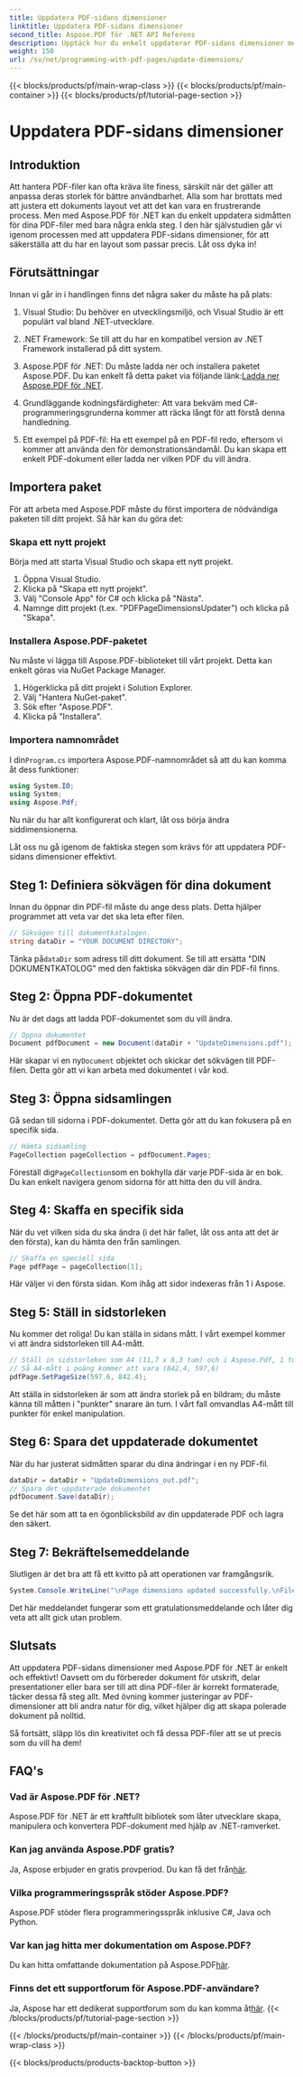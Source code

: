 ```yaml
---
title: Uppdatera PDF-sidans dimensioner
linktitle: Uppdatera PDF-sidans dimensioner
second_title: Aspose.PDF för .NET API Referens
description: Upptäck hur du enkelt uppdaterar PDF-sidans dimensioner med Aspose.PDF för .NET i den här omfattande, steg-för-steg-guiden.
weight: 150
url: /sv/net/programming-with-pdf-pages/update-dimensions/
---
```


{{< blocks/products/pf/main-wrap-class >}}
{{< blocks/products/pf/main-container >}}
{{< blocks/products/pf/tutorial-page-section >}}

# Uppdatera PDF-sidans dimensioner

## Introduktion

Att hantera PDF-filer kan ofta kräva lite finess, särskilt när det gäller att anpassa deras storlek för bättre användbarhet. Alla som har brottats med att justera ett dokuments layout vet att det kan vara en frustrerande process. Men med Aspose.PDF för .NET kan du enkelt uppdatera sidmåtten för dina PDF-filer med bara några enkla steg. I den här självstudien går vi igenom processen med att uppdatera PDF-sidans dimensioner, för att säkerställa att du har en layout som passar precis. Låt oss dyka in!

## Förutsättningar

Innan vi går in i handlingen finns det några saker du måste ha på plats:

1. Visual Studio: Du behöver en utvecklingsmiljö, och Visual Studio är ett populärt val bland .NET-utvecklare.

2. .NET Framework: Se till att du har en kompatibel version av .NET Framework installerad på ditt system.

3. Aspose.PDF för .NET: Du måste ladda ner och installera paketet Aspose.PDF. Du kan enkelt få detta paket via följande länk:[Ladda ner Aspose.PDF för .NET](https://releases.aspose.com/pdf/net/).

4. Grundläggande kodningsfärdigheter: Att vara bekväm med C#-programmeringsgrunderna kommer att räcka långt för att förstå denna handledning.

5. Ett exempel på PDF-fil: Ha ett exempel på en PDF-fil redo, eftersom vi kommer att använda den för demonstrationsändamål. Du kan skapa ett enkelt PDF-dokument eller ladda ner vilken PDF du vill ändra.

## Importera paket

För att arbeta med Aspose.PDF måste du först importera de nödvändiga paketen till ditt projekt. Så här kan du göra det:

### Skapa ett nytt projekt

Börja med att starta Visual Studio och skapa ett nytt projekt.

1. Öppna Visual Studio.
2. Klicka på "Skapa ett nytt projekt".
3. Välj "Console App" för C# och klicka på "Nästa".
4. Namnge ditt projekt (t.ex. "PDFPageDimensionsUpdater") och klicka på "Skapa".

### Installera Aspose.PDF-paketet

Nu måste vi lägga till Aspose.PDF-biblioteket till vårt projekt. Detta kan enkelt göras via NuGet Package Manager.

1. Högerklicka på ditt projekt i Solution Explorer.
2. Välj "Hantera NuGet-paket".
3. Sök efter "Aspose.PDF".
4. Klicka på "Installera".

### Importera namnområdet

 I din`Program.cs` importera Aspose.PDF-namnområdet så att du kan komma åt dess funktioner:

```csharp
using System.IO;
using System;
using Aspose.Pdf;
```

Nu när du har allt konfigurerat och klart, låt oss börja ändra siddimensionerna.

Låt oss nu gå igenom de faktiska stegen som krävs för att uppdatera PDF-sidans dimensioner effektivt.

## Steg 1: Definiera sökvägen för dina dokument

Innan du öppnar din PDF-fil måste du ange dess plats. Detta hjälper programmet att veta var det ska leta efter filen.

```csharp
// Sökvägen till dokumentkatalogen.
string dataDir = "YOUR DOCUMENT DIRECTORY";
```
 Tänka på`dataDir` som adress till ditt dokument. Se till att ersätta "DIN DOKUMENTKATOLOG" med den faktiska sökvägen där din PDF-fil finns.

## Steg 2: Öppna PDF-dokumentet

Nu är det dags att ladda PDF-dokumentet som du vill ändra.

```csharp
// Öppna dokumentet
Document pdfDocument = new Document(dataDir + "UpdateDimensions.pdf");
```
 Här skapar vi en ny`Document` objektet och skickar det sökvägen till PDF-filen. Detta gör att vi kan arbeta med dokumentet i vår kod.

## Steg 3: Öppna sidsamlingen

Gå sedan till sidorna i PDF-dokumentet. Detta gör att du kan fokusera på en specifik sida.

```csharp
// Hämta sidsamling
PageCollection pageCollection = pdfDocument.Pages;
```
 Föreställ dig`PageCollection`som en bokhylla där varje PDF-sida är en bok. Du kan enkelt navigera genom sidorna för att hitta den du vill ändra.

## Steg 4: Skaffa en specifik sida

När du vet vilken sida du ska ändra (i det här fallet, låt oss anta att det är den första), kan du hämta den från samlingen.

```csharp
// Skaffa en speciell sida
Page pdfPage = pageCollection[1];
```
Här väljer vi den första sidan. Kom ihåg att sidor indexeras från 1 i Aspose.

## Steg 5: Ställ in sidstorleken

Nu kommer det roliga! Du kan ställa in sidans mått. I vårt exempel kommer vi att ändra sidstorleken till A4-mått.

```csharp
// Ställ in sidstorleken som A4 (11,7 x 8,3 tum) och i Aspose.Pdf, 1 tum = 72 poäng
// Så A4-mått i poäng kommer att vara (842,4, 597,6)
pdfPage.SetPageSize(597.6, 842.4);
```
Att ställa in sidstorleken är som att ändra storlek på en bildram; du måste känna till måtten i "punkter" snarare än tum. I vårt fall omvandlas A4-mått till punkter för enkel manipulation.

## Steg 6: Spara det uppdaterade dokumentet

När du har justerat sidmåtten sparar du dina ändringar i en ny PDF-fil.

```csharp
dataDir = dataDir + "UpdateDimensions_out.pdf";
// Spara det uppdaterade dokumentet
pdfDocument.Save(dataDir);
```
Se det här som att ta en ögonblicksbild av din uppdaterade PDF och lagra den säkert.

## Steg 7: Bekräftelsemeddelande

Slutligen är det bra att få ett kvitto på att operationen var framgångsrik.

```csharp
System.Console.WriteLine("\nPage dimensions updated successfully.\nFile saved at " + dataDir);
```
Det här meddelandet fungerar som ett gratulationsmeddelande och låter dig veta att allt gick utan problem.

## Slutsats

Att uppdatera PDF-sidans dimensioner med Aspose.PDF för .NET är enkelt och effektivt! Oavsett om du förbereder dokument för utskrift, delar presentationer eller bara ser till att dina PDF-filer är korrekt formaterade, täcker dessa få steg allt. Med övning kommer justeringar av PDF-dimensioner att bli andra natur för dig, vilket hjälper dig att skapa polerade dokument på nolltid.

Så fortsätt, släpp lös din kreativitet och få dessa PDF-filer att se ut precis som du vill ha dem!

## FAQ's

### Vad är Aspose.PDF för .NET?
Aspose.PDF för .NET är ett kraftfullt bibliotek som låter utvecklare skapa, manipulera och konvertera PDF-dokument med hjälp av .NET-ramverket.

### Kan jag använda Aspose.PDF gratis?
 Ja, Aspose erbjuder en gratis provperiod. Du kan få det från[här](https://releases.aspose.com/).

### Vilka programmeringsspråk stöder Aspose.PDF?
Aspose.PDF stöder flera programmeringsspråk inklusive C#, Java och Python.

### Var kan jag hitta mer dokumentation om Aspose.PDF?
 Du kan hitta omfattande dokumentation på Aspose.PDF[här](https://reference.aspose.com/pdf/net/).

### Finns det ett supportforum för Aspose.PDF-användare?
 Ja, Aspose har ett dedikerat supportforum som du kan komma åt[här](https://forum.aspose.com/c/pdf/10).
{{< /blocks/products/pf/tutorial-page-section >}}

{{< /blocks/products/pf/main-container >}}
{{< /blocks/products/pf/main-wrap-class >}}

{{< blocks/products/products-backtop-button >}}
